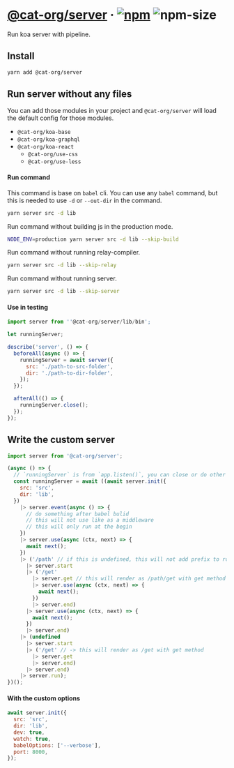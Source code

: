 # [@cat-org/server][website] · <!-- badges.start -->[![npm][npm-image]][npm-link] ![npm-size][npm-size-image]

[npm-image]: https://img.shields.io/npm/v/@cat-org/server.svg
[npm-link]: https://www.npmjs.com/package/@cat-org/server
[npm-size-image]: https://img.shields.io/bundlephobia/minzip/@cat-org/server.svg

<!-- badges.end -->

[website]: https://cat-org.github.io/core/server

Run koa server with pipeline.

## Install

```sh
yarn add @cat-org/server
```

## Run server without any files

You can add those modules in your project and `@cat-org/server` will load the default config for those modules.

- `@cat-org/koa-base`
- `@cat-org/koa-graphql`
- `@cat-org/koa-react`
  - `@cat-org/use-css`
  - `@cat-org/use-less`

#### Run command

This command is base on `babel` cli. You can use any `babel` command, but this is needed to use `-d` or `--out-dir` in the command.

```sh
yarn server src -d lib
```

Run command without building js in the production mode.

```sh
NODE_ENV=production yarn server src -d lib --skip-build
```

Run command without running relay-compiler.

```sh
yarn server src -d lib --skip-relay
```

Run command without running server.

```sh
yarn server src -d lib --skip-server
```

#### Use in testing

```js
import server from ''@cat-org/server/lib/bin';

let runningServer;

describe('server', () => {
  beforeAll(async () => {
    runningServer = await server({
      src: './path-to-src-folder',
      dir: './path-to-dir-folder',
    });
  });

  afterAll(() => {
    runningServer.close();
  });
});
```

## Write the custom server

```js
import server from '@cat-org/server';

(async () => {
  // `runningServer` is from `app.listen()`, you can close or do other things
  const runningServer = await ((await server.init({
    src: 'src',
    dir: 'lib',
  })
    |> server.event(async () => {
      // do something after babel bulid
      // this will not use like as a middleware
      // this will only run at the begin
    })
    |> server.use(async (ctx, next) => {
      await next();
    })
    |> ('/path' // if this is undefined, this will not add prefix to router
      |> server.start
      |> ('/get'
        |> server.get // this will render as /path/get with get method (post, put, del, all)
        |> server.use(async (ctx, next) => {
          await next();
        })
        |> server.end)
      |> server.use(async (ctx, next) => {
        await next();
      })
      |> server.end)
    |> (undefined
      |> server.start
      |> ('/get' // -> this will render as /get with get method
        |> server.get
        |> server.end)
      |> server.end)
    |> server.run);
})();
```

#### With the custom options

```js
await server.init({
  src: 'src',
  dir: 'lib',
  dev: true,
  watch: true,
  babelOptions: ['--verbose'],
  port: 8000,
});
```
